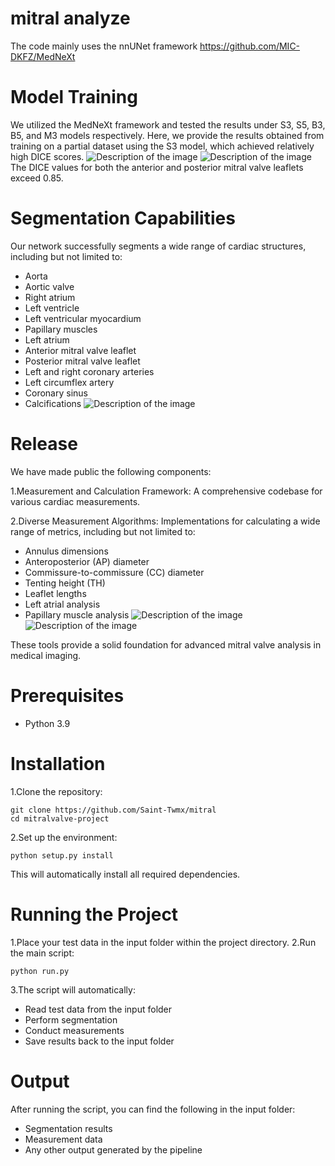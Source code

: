 # mitral analyze

The code mainly uses the nnUNet framework https://github.com/MIC-DKFZ/MedNeXt

# Model Training
We utilized the MedNeXt framework and tested the results under S3, S5, B3, B5, and M3 models respectively. Here, we provide the results obtained from training on a partial dataset using the S3 model, which achieved relatively high DICE scores.
![Description of the image](pic/20240722150404.png)
![Description of the image](pic/progress.png)
The DICE values for both the anterior and posterior mitral valve leaflets exceed 0.85.

# Segmentation Capabilities
Our network successfully segments a wide range of cardiac structures, including but not limited to:
- Aorta
- Aortic valve
- Right atrium
- Left ventricle
- Left ventricular myocardium
- Papillary muscles
- Left atrium
- Anterior mitral valve leaflet
- Posterior mitral valve leaflet
- Left and right coronary arteries
- Left circumflex artery
- Coronary sinus
- Calcifications
![Description of the image](pic/p5.png)

# Release
We have made public the following components:

1.Measurement and Calculation Framework: A comprehensive codebase for various cardiac measurements.

2.Diverse Measurement Algorithms: Implementations for calculating a wide range of metrics, including but not limited to:
- Annulus dimensions
- Anteroposterior (AP) diameter
- Commissure-to-commissure (CC) diameter
- Tenting height (TH)
- Leaflet lengths
- Left atrial analysis
- Papillary muscle analysis
![Description of the image](pic/p6.png) 
![Description of the image](pic/p9.png)

These tools provide a solid foundation for advanced mitral valve analysis in medical imaging.

# Prerequisites
- Python 3.9

# Installation
1.Clone the repository:
```
git clone https://github.com/Saint-Twmx/mitral
cd mitralvalve-project
```

2.Set up the environment:
```
python setup.py install
```
This will automatically install all required dependencies.

# Running the Project
1.Place your test data in the input folder within the project directory.
2.Run the main script:
```
python run.py
```
3.The script will automatically:
- Read test data from the input folder
- Perform segmentation
- Conduct measurements
- Save results back to the input folder

# Output
After running the script, you can find the following in the input folder:
- Segmentation results
- Measurement data
- Any other output generated by the pipeline
